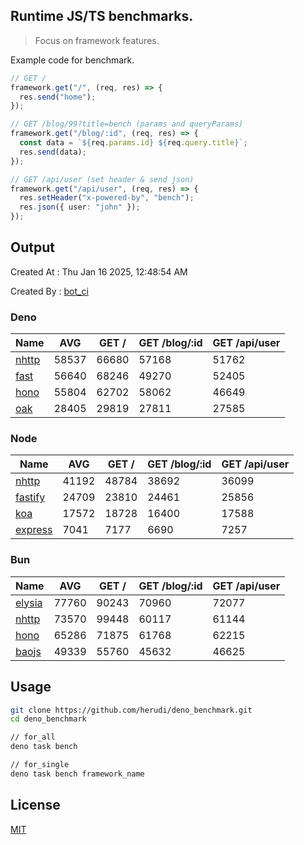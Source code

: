 ## Runtime JS/TS benchmarks.

> Focus on framework features.

Example code for benchmark.
```ts
// GET /
framework.get("/", (req, res) => {
  res.send("home");
});

// GET /blog/99?title=bench (params and queryParams)
framework.get("/blog/:id", (req, res) => {
  const data = `${req.params.id} ${req.query.title}`;
  res.send(data);
});

// GET /api/user (set header & send json)
framework.get("/api/user", (req, res) => {
  res.setHeader("x-powered-by", "bench");
  res.json({ user: "john" });
});
```

## Output
Created At : Thu Jan 16 2025, 12:48:54 AM

Created By : [bot_ci](https://github.com/herudi/deno_benchmarks/commits?author=github-actions%5Bbot%5D)


### Deno
|Name|AVG|GET /|GET /blog/:id|GET /api/user|
|----|----|----|----|----|
|[nhttp](https://github.com/nhttp/nhttp)|58537|66680|57168|51762|
|[fast](https://github.com/danteissaias/fast)|56640|68246|49270|52405|
|[hono](https://github.com/honojs/hono)|55804|62702|58062|46649|
|[oak](https://github.com/oakserver/oak)|28405|29819|27811|27585|
  


### Node
|Name|AVG|GET /|GET /blog/:id|GET /api/user|
|----|----|----|----|----|
|[nhttp](https://github.com/nhttp/nhttp)|41192|48784|38692|36099|
|[fastify](https://github.com/fastify/fastify)|24709|23810|24461|25856|
|[koa](https://github.com/koajs/koa)|17572|18728|16400|17588|
|[express](https://github.com/expressjs/express)|7041|7177|6690|7257|
  


### Bun
|Name|AVG|GET /|GET /blog/:id|GET /api/user|
|----|----|----|----|----|
|[elysia](https://github.com/elysiajs/elysia)|77760|90243|70960|72077|
|[nhttp](https://github.com/nhttp/nhttp)|73570|99448|60117|61144|
|[hono](https://github.com/honojs/hono)|65286|71875|61768|62215|
|[baojs](https://github.com/mattreid1/baojs)|49339|55760|45632|46625|
  



## Usage

```bash
git clone https://github.com/herudi/deno_benchmark.git
cd deno_benchmark

// for_all
deno task bench

// for_single
deno task bench framework_name
```

## License

[MIT](LICENSE)

